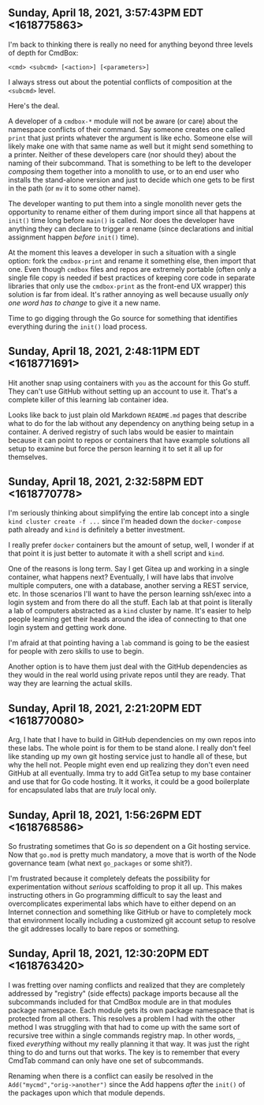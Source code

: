 ## Sunday, April 18, 2021, 3:57:43PM EDT <1618775863>

I'm back to thinking there is really no need for anything beyond three
levels of depth for CmdBox:

```
<cmd> <subcmd> [<action>] [<parameters>]
```

I always stress out about the potential conflicts of composition at the
`<subcmd>` level.

Here's the deal.

A developer of a `cmdbox-*` module will not be aware (or care) about the
namespace conflicts of their command. Say someone creates one called
`print` that just prints whatever the argument is like echo. Someone
else will likely make one with that same name as well but it might send
something to a printer. Neither of these developers care (nor should
they) about the naming of their subcommand. That is something to be left
to the developer *composing* them together into a monolith to use, or to
an end user who installs the stand-alone version and just to decide
which one gets to be first in the path (or `mv` it to some other name).

The developer wanting to put them into a single monolith never gets the
opportunity to rename either of them during import since all that
happens at `init()` time long before `main()` is called. Nor does the
developer have anything they can declare to trigger a rename (since
declarations and initial assignment happen *before* `init()` time).

At the moment this leaves a developer in such a situation with a single
option: fork the `cmdbox-print` and rename it something else, then
import that one. Even though `cmdbox` files and repos are extremely
portable (often only a single file copy is needed if best practices of
keeping core code in separate libraries that only use the `cmdbox-print`
as the front-end UX wrapper) this solution is far from ideal. It's
rather annoying as well because usually *only one word has to change* to
give it a new name.

Time to go digging through the Go source for something that identifies
everything during the `init()` load process.

## Sunday, April 18, 2021, 2:48:11PM EDT <1618771691>

Hit another snap using containers with `you` as the account for this Go
stuff. They can't use GitHub without setting up an account to use it.
That's a complete killer of this learning lab container idea.

Looks like back to just plain old Markdown `README.md` pages that
describe what to do for the lab without any dependency on anything being
setup in a container. A derived registry of such labs would be easier to
maintain because it can point to repos or containers that have example
solutions all setup to examine but force the person learning it to set
it all up for themselves.

## Sunday, April 18, 2021, 2:32:58PM EDT <1618770778>

I'm seriously thinking about simplifying the entire lab concept into a
single `kind cluster create -f ...` since I'm headed down the
`docker-compose` path already and `kind` is definitely a better
investment.

I really prefer `docker` containers but the amount of setup, well, I
wonder if at that point it is just better to automate it with a shell
script and `kind`.

One of the reasons is long term. Say I get Gitea up and working in a
single container, what happens next? Eventually, I will have labs that
involve multiple computers, one with a database, another serving a REST
service, etc. In those scenarios I'll want to have the person learning
ssh/exec into a login system and from there do all the stuff. Each lab
at that point is literally a lab of computers abstracted as a `kind`
cluster by name. It's easier to help people learning get their heads
around the idea of connecting to that one login system and getting work
done.

I'm afraid at that pointing having a `lab` command is going to be the
easiest for people with zero skills to use to begin.

Another option is to have them just deal with the GitHub dependencies as
they would in the real world using private repos until they are ready.
That way they are learning the actual skills.

## Sunday, April 18, 2021, 2:21:20PM EDT <1618770080>

Arg, I hate that I have to build in GitHub dependencies on my own repos
into these labs. The whole point is for them to be stand alone. I really
don't feel like standing up my own git hosting service just to handle
all of these, but why the hell not. People might even end up realizing
they don't even need GitHub at all eventually. Imma try to add GitTea
setup to my base container and use that for Go code hosting. It it
works, it could be a good boilerplate for encapsulated labs that are
*truly* local only.

## Sunday, April 18, 2021, 1:56:26PM EDT <1618768586>

So frustrating sometimes that Go is *so* dependent on a Git hosting
service. Now that `go.mod` is pretty much mandatory, a move that is
worth of the Node governance team (what next `go_packages` or some
shit?). 

I'm frustrated because it completely defeats the possibility for
experimentation without *serious* scaffolding to prop it all up. This
makes instructing others in Go programming difficult to say the least
and overcomplicates experimental labs which have to either depend on an
Internet connection and something like GitHub or have to completely mock
that environment locally including a customized git account setup to
resolve the git addresses locally to bare repos or something.

## Sunday, April 18, 2021, 12:30:20PM EDT <1618763420>

I was fretting over naming conflicts and realized that they are
completely addressed by "registry" (side effects) package imports
because all the subcommands included for that CmdBox module are in that
modules package namespace. Each module gets its own package namespace
that is protected from all others. This resolves a problem I had with
the other method I was struggling with that had to come up with the same
sort of recursive tree within a single commands registry map. In other
words, `_` fixed *everything* without my really planning it that way. It
was just the right thing to do and turns out that works. The key is to
remember that every CmdTab command can only have one set of subcommands.

Renaming when there is a conflict can easily be resolved in the
`Add("mycmd","orig->another")` since the Add happens *after* the
`init()` of the  packages upon which that module depends.

